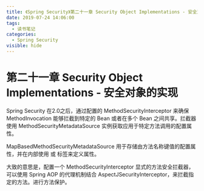 ```yaml
---
title: 《Spring Security》第二十一章 Security Object Implementations - 安全对象的实现
date: 2019-07-24 14:06:00
tags: 
  - 读书笔记
categories:
  - Spring Security
visible: hide
---
```


# 第二十一章 Security Object Implementations - 安全对象的实现

Spring Security 在2.0之后，通过配置的 MethodSecurityInterceptor 来确保 MethodInvocation 能够拦截到特定的 Bean 或者在多个 Bean 之间共享。拦截器使用 MethodSecurityMetadataSource 实例获取应用于特定方法调用的配置属性。

MapBasedMethodSecurityMetadataSource 用于存储由方法名称键值的配置属性，并在内部使用 <intercept-methods> 或 <protect-point> 标签来定义属性。

大致的意思是，配置一个 MethodSecurityInterceptor 显式的方法安全拦截器，可以使用 Spring AOP 的代理机制结合 AspectJSecurityInterceptor，来拦截指定的方法。进行方法保护。